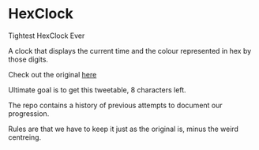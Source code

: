 # HexClock
Tightest HexClock Ever

A clock that displays the current time and the colour represented in hex by those digits.

Check out the original [here](http://www.jacopocolo.com/hexclock/)

Ultimate goal is to get this tweetable, 8 characters left.

The repo contains a history of previous attempts to document our progression.

Rules are that we have to keep it just as the original is, minus the weird centreing.
